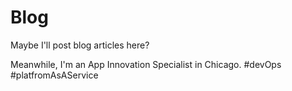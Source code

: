 # Blog
Maybe I'll post blog articles here?

Meanwhile, I'm an App Innovation Specialist in Chicago.
  #devOps
  #platfromAsAService
